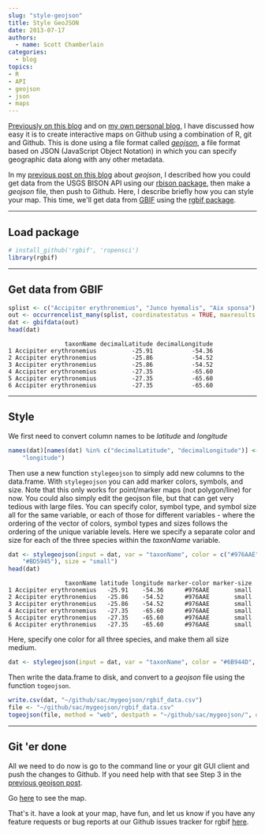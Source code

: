 ```yaml
---
slug: "style-geojson"
title: Style GeoJSON
date: 2013-07-17
authors:
  - name: Scott Chamberlain
categories:
  - blog
topics:
- R
- API
- geojson
- json
- maps
---
```


[Previously on this blog][ropost] and on [my own personal blog][scottpost], I have discussed how easy it is to create interactive maps on Github using a combination of R, git and Github. This is done using a file format called [*geojson*](http://en.wikipedia.org/wiki/GeoJSON), a file format based on JSON (JavaScript Object Notation) in which you can specify geographic data along with any other metadata.

In my [previous post on this blog][ropost] about *geojson*, I described how you could get data from the USGS BISON API using our [rbison package][rbison], then make a *geojson* file, then push to Github. Here, I describe briefly how you can style your map. This time, we'll get data from [GBIF][gbif] using the [rgbif package][rgbif].

***************

## Load package


```r
# install_github('rgbif', 'ropensci')
library(rgbif)
```


***************

## Get data from GBIF


```r
splist <- c("Accipiter erythronemius", "Junco hyemalis", "Aix sponsa")
out <- occurrencelist_many(splist, coordinatestatus = TRUE, maxresults = 100)
dat <- gbifdata(out)
head(dat)
```



```
                taxonName decimalLatitude decimalLongitude
1 Accipiter erythronemius          -25.91           -54.36
2 Accipiter erythronemius          -25.86           -54.52
3 Accipiter erythronemius          -25.86           -54.52
4 Accipiter erythronemius          -27.35           -65.60
5 Accipiter erythronemius          -27.35           -65.60
6 Accipiter erythronemius          -27.35           -65.60
```


***************

## Style

We first need to convert column names to be *latitude* and *longitude*


```r
names(dat)[names(dat) %in% c("decimalLatitude", "decimalLongitude")] <- c("latitude",
    "longitude")
```


Then use a new function `stylegeojson` to simply add new columns to the data.frame. With `stylegeojson` you can add marker colors, symbols, and size. Note that this only works for point/marker maps (not polygon/line) for now. You could also simply edit the geojson file, but that can get very tedious with large files. You can specify color, symbol type, and symbol size all for the same variable, or each of those for different variables - where the ordering of the vector of colors, symbol types and sizes follows the ordering of the unique variable levels. Here we specify a separate color and size for each of the three species within the *taxonName* variable.


```r
dat <- stylegeojson(input = dat, var = "taxonName", color = c("#976AAE", "#6B944D",
    "#BD5945"), size = "small")
head(dat)
```



```
                taxonName latitude longitude marker-color marker-size
1 Accipiter erythronemius   -25.91    -54.36      #976AAE       small
2 Accipiter erythronemius   -25.86    -54.52      #976AAE       small
3 Accipiter erythronemius   -25.86    -54.52      #976AAE       small
4 Accipiter erythronemius   -27.35    -65.60      #976AAE       small
5 Accipiter erythronemius   -27.35    -65.60      #976AAE       small
6 Accipiter erythronemius   -27.35    -65.60      #976AAE       small
```


Here, specify one color for all three species, and make them all size medium.


```r
dat <- stylegeojson(input = dat, var = "taxonName", color = "#6B944D", size = "medium")
```


Then write the data.frame to disk, and convert to a *geojson* file using the function `togeojson`.


```r
write.csv(dat, "~/github/sac/mygeojson/rgbif_data.csv")
file <- "~/github/sac/mygeojson/rgbif_data.csv"
togeojson(file, method = "web", destpath = "~/github/sac/mygeojson/", outfilename = "rgbif_data")
```


***************

## Git 'er done

All we need to do now is go to the command line or your git GUI client and push the changes to Github. If you need help with that see Step 3 in the [previous geojson post][ropost].

Go <a href="https://render.github.com/view/geojson?url=https://raw.github.com/sckott/mygeojson/master/rgbif_data.geojson" target="_blank">here</a> to see the map.

That's it. have a look at your map, have fun, and let us know if you have any feature requests or bug reports at our Github issues tracker for rgbif [here][rgbifissues].


[ropost]: http://ropensci.org/blog/2013/07/04/rbison-geoson/
[scottpost]: http://sckott.github.io/2013/06/geojson/
[rgbif]: https://github.com/ropensci/rgbif
[rgbifissues]: https://github.com/ropensci/rgbif/issues
[rbison]: https://github.com/ropensci/rbison
[gbif]: http://www.gbif.org/
